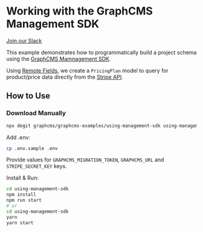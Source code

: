 # Working with the GraphCMS Management SDK

[Join our Slack](https://slack.graphcms.com)

This example demonstrates how to programmatically build a project schema using the [GraphCMS Mamnagement SDK](https://www.npmjs.com/package/@graphcms/management).

Using [Remote Fields](https://graphcms.com/docs/schema/field-types#remote), we create a `PricingPlan` model to query for product/price data directly from the [Stripe API](https://stripe.com/docs/api).

## How to Use

### Download Manually

```bash
npx degit graphcms/graphcms-examples/using-management-sdk using-management-sdk
```

Add .env:

```bash
cp .env.sample .env
```

Provide values for `GRAPHCMS_MIGRATION_TOKEN`, `GRAPHCMS_URL` and `STRIPE_SECRET_KEY` keys.

Install & Run:

```bash
cd using-management-sdk
npm install
npm run start
# or
cd using-management-sdk
yarn
yarn start
```
